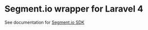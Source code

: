 # Segment.io wrapper for Laravel 4

See documentation for [Segment.io SDK](https://segment.com/docs/libraries/php/)
